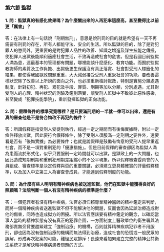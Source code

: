 ### 第六節 監獄

#### 1. 問：監獄真的有感化效果嗎？為什麼關出來的人再犯率這麼高，甚至變得比以前更「厲害」？

   答：在法律上有一句話說「刑期無刑」，意思是說刑罰的目的就是希望有一天不再需要有刑罰的存在，所有人都能守法、安全的生活。所以監獄的目的，除了是對犯罪人的懲罰外，更重要的是對犯罪人品性的改善、知識之增進及謀生技能之傳授，使犯罪人出獄後能順利適應社會生活，不致再造成社會的危害。但是我國目前監獄人滿為患，連最基本的管理都有問題，哪裡能談什麼感化、教育功能。而囿於監獄教誨師的素質及工作負擔、出獄後更生保護沒有真正落實、社會對受刑人標籤化的結果、都使得我國獄政問題重重，大大減弱接受受刑人重返社會的功能。要改善這樣狀況除了改善以上所說的面向之外，也必須重新檢討獄政，特別是實施分類處遇制度，針對初犯、再犯、累犯及手段、罪質、刑期等加以分類，分別處遇，尤其對受刑人的心理、精神狀況的測驗及鑑別落實，讓受刑人監獄中不致彼此惡性感染，甚至變成「犯罪技能學院」，重新發揮監獄的正向功能。

#### 2. 問：假釋條件的標準究竟哪裡？是只要滿刑期的一半就一律可以出來，還是有真的審查他是不是符合悔改不再犯的條件？

   答：所謂假釋是指受刑人受徒刑執行，經過一定之期間而有後悔實據時，附以一定條件釋放出獄，因此要符合假釋條件，除了受刑人須服滿一定刑期之要件外，還要看是否有「後悔實據」為必要條件；也就是說假釋是鼓勵有悔意的受刑人提早重返社會，而不是一項對重刑犯的「優惠措施」。但是目前假釋的審查卻因為監獄人滿為患而流於形式化，似乎只要服刑一定時間就可以出獄，是獄政上的一大問題，也因此造成短期刑期和重刑犯刑期差距縮小的不公平現象。所以假釋審查委員會的人員組成、審查標準是決定假釋與否的重要關鍵，必須建立更具體確實的評量假釋標準，以及加入中立第三人為審查會成員，才能達到假釋制度的功能。

#### 3. 問：為什麼有些人明明有精神疾病也被送進監獄，他們在監獄中能獲得良好的照顧嗎？法院判斷一個人有沒有精神疾病的標準是什麼？

   答：一個犯罪者有沒有精神疾病，法官必須仰賴專業精神醫師的精神鑑定來判斷，而將一個精神疾病者送進監獄不但不能解決他的問題，反而會因為延誤治療造成對他的傷害，同時也造成獄方的困擾。所以法官應該要有精神鑑定的觀念，以確認當事人當時的精神狀態有沒有真正的犯罪企圖，一方面制度上醫政單位的衛生署與法務部責無旁貸要趕緊建立「強制治療」的機構，否則就算精神疾病犯罪者不用服刑，卻也因為沒有強制治療的機構而無法得到治療，造成社會的恐慌或一般民眾的誤解，形成再次犯案的可能，難怪民眾排斥！長遠來看加緊建立完整的精神公共衛生系統才是解決精神疾病患者問題的方式。